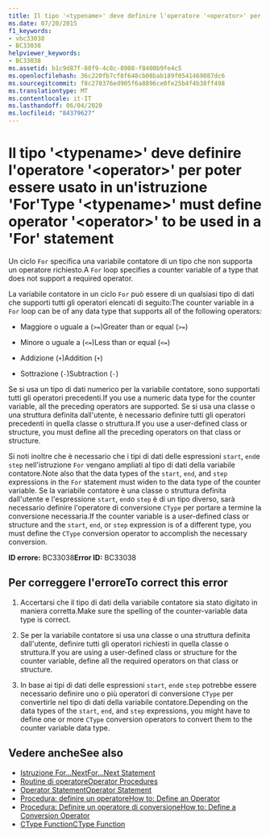 ```yaml
---
title: Il tipo '<typename>' deve definire l'operatore '<operator>' per poter essere usato in un'istruzione 'For'
ms.date: 07/20/2015
f1_keywords:
- vbc33038
- BC33038
helpviewer_keywords:
- BC33038
ms.assetid: b1c9d87f-80f9-4c8c-8908-f8400b9fe4c5
ms.openlocfilehash: 36c220fb7cf8f648cb08bab189f0541469087dc6
ms.sourcegitcommit: f8c270376ed905f6a8896ce0fe25b4f4b38ff498
ms.translationtype: MT
ms.contentlocale: it-IT
ms.lasthandoff: 06/04/2020
ms.locfileid: "84379627"
---
```

# <a name="type-typename-must-define-operator-operator-to-be-used-in-a-for-statement"></a><span data-ttu-id="72c6f-102">Il tipo '\<typename>' deve definire l'operatore '\<operator>' per poter essere usato in un'istruzione 'For'</span><span class="sxs-lookup"><span data-stu-id="72c6f-102">Type '\<typename>' must define operator '\<operator>' to be used in a 'For' statement</span></span>
<span data-ttu-id="72c6f-103">Un ciclo `For` specifica una variabile contatore di un tipo che non supporta un operatore richiesto.</span><span class="sxs-lookup"><span data-stu-id="72c6f-103">A `For` loop specifies a counter variable of a type that does not support a required operator.</span></span>  
  
 <span data-ttu-id="72c6f-104">La variabile contatore in un ciclo `For` può essere di un qualsiasi tipo di dati che supporti tutti gli operatori elencati di seguito:</span><span class="sxs-lookup"><span data-stu-id="72c6f-104">The counter variable in a `For` loop can be of any data type that supports all of the following operators:</span></span>  
  
- <span data-ttu-id="72c6f-105">Maggiore o uguale a (`>=`)</span><span class="sxs-lookup"><span data-stu-id="72c6f-105">Greater than or equal (`>=`)</span></span>  
  
- <span data-ttu-id="72c6f-106">Minore o uguale a (`<=`)</span><span class="sxs-lookup"><span data-stu-id="72c6f-106">Less than or equal (`<=`)</span></span>  
  
- <span data-ttu-id="72c6f-107">Addizione (`+`)</span><span class="sxs-lookup"><span data-stu-id="72c6f-107">Addition (`+`)</span></span>  
  
- <span data-ttu-id="72c6f-108">Sottrazione (`-`)</span><span class="sxs-lookup"><span data-stu-id="72c6f-108">Subtraction (`-`)</span></span>  
  
 <span data-ttu-id="72c6f-109">Se si usa un tipo di dati numerico per la variabile contatore, sono supportati tutti gli operatori precedenti.</span><span class="sxs-lookup"><span data-stu-id="72c6f-109">If you use a numeric data type for the counter variable, all the preceding operators are supported.</span></span> <span data-ttu-id="72c6f-110">Se si usa una classe o una struttura definita dall'utente, è necessario definire tutti gli operatori precedenti in quella classe o struttura.</span><span class="sxs-lookup"><span data-stu-id="72c6f-110">If you use a user-defined class or structure, you must define all the preceding operators on that class or structure.</span></span>  
  
 <span data-ttu-id="72c6f-111">Si noti inoltre che è necessario che i tipi di dati delle espressioni `start`, `end`e `step` nell'istruzione `For` vengano ampliati al tipo di dati della variabile contatore.</span><span class="sxs-lookup"><span data-stu-id="72c6f-111">Note also that the data types of the `start`, `end`, and `step` expressions in the `For` statement must widen to the data type of the counter variable.</span></span> <span data-ttu-id="72c6f-112">Se la variabile contatore è una classe o struttura definita dall'utente e l'espressione `start`, `end`o `step` è di un tipo diverso, sarà necessario definire l'operatore di conversione `CType` per portare a termine la conversione necessaria.</span><span class="sxs-lookup"><span data-stu-id="72c6f-112">If the counter variable is a user-defined class or structure and the `start`, `end`, or `step` expression is of a different type, you must define the `CType` conversion operator to accomplish the necessary conversion.</span></span>  
  
 <span data-ttu-id="72c6f-113">**ID errore:** BC33038</span><span class="sxs-lookup"><span data-stu-id="72c6f-113">**Error ID:** BC33038</span></span>  
  
## <a name="to-correct-this-error"></a><span data-ttu-id="72c6f-114">Per correggere l'errore</span><span class="sxs-lookup"><span data-stu-id="72c6f-114">To correct this error</span></span>  
  
1. <span data-ttu-id="72c6f-115">Accertarsi che il tipo di dati della variabile contatore sia stato digitato in maniera corretta.</span><span class="sxs-lookup"><span data-stu-id="72c6f-115">Make sure the spelling of the counter-variable data type is correct.</span></span>  
  
2. <span data-ttu-id="72c6f-116">Se per la variabile contatore si usa una classe o una struttura definita dall'utente, definire tutti gli operatori richiesti in quella classe o struttura.</span><span class="sxs-lookup"><span data-stu-id="72c6f-116">If you are using a user-defined class or structure for the counter variable, define all the required operators on that class or structure.</span></span>  
  
3. <span data-ttu-id="72c6f-117">In base ai tipi di dati delle espressioni `start`, `end`e `step` potrebbe essere necessario definire uno o più operatori di conversione `CType` per convertirle nel tipo di dati della variabile contatore.</span><span class="sxs-lookup"><span data-stu-id="72c6f-117">Depending on the data types of the `start`, `end`, and `step` expressions, you might have to define one or more `CType` conversion operators to convert them to the counter variable data type.</span></span>  
  
## <a name="see-also"></a><span data-ttu-id="72c6f-118">Vedere anche</span><span class="sxs-lookup"><span data-stu-id="72c6f-118">See also</span></span>

- [<span data-ttu-id="72c6f-119">Istruzione For...Next</span><span class="sxs-lookup"><span data-stu-id="72c6f-119">For...Next Statement</span></span>](../language-reference/statements/for-next-statement.md)
- [<span data-ttu-id="72c6f-120">Routine di operatore</span><span class="sxs-lookup"><span data-stu-id="72c6f-120">Operator Procedures</span></span>](../programming-guide/language-features/procedures/operator-procedures.md)
- [<span data-ttu-id="72c6f-121">Operator Statement</span><span class="sxs-lookup"><span data-stu-id="72c6f-121">Operator Statement</span></span>](../language-reference/statements/operator-statement.md)
- [<span data-ttu-id="72c6f-122">Procedura: definire un operatore</span><span class="sxs-lookup"><span data-stu-id="72c6f-122">How to: Define an Operator</span></span>](../programming-guide/language-features/procedures/how-to-define-an-operator.md)
- [<span data-ttu-id="72c6f-123">Procedura: Definire un operatore di conversione</span><span class="sxs-lookup"><span data-stu-id="72c6f-123">How to: Define a Conversion Operator</span></span>](../programming-guide/language-features/procedures/how-to-define-a-conversion-operator.md)
- [<span data-ttu-id="72c6f-124">CType Function</span><span class="sxs-lookup"><span data-stu-id="72c6f-124">CType Function</span></span>](../language-reference/functions/ctype-function.md)
